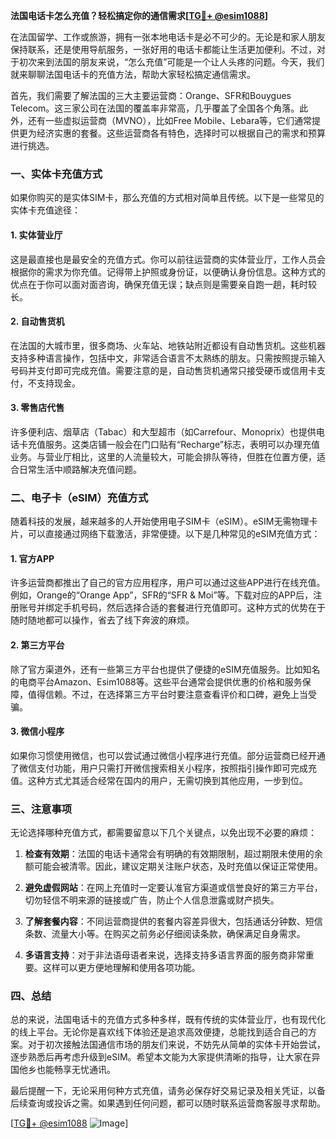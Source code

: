 **法国电话卡怎么充值？轻松搞定你的通信需求[[TG💪+ @esim1088](https://t.me/s/esim1088)]**

在法国留学、工作或旅游，拥有一张本地电话卡是必不可少的。无论是和家人朋友保持联系，还是使用导航服务，一张好用的电话卡都能让生活更加便利。不过，对于初次来到法国的朋友来说，“怎么充值”可能是一个让人头疼的问题。今天，我们就来聊聊法国电话卡的充值方法，帮助大家轻松搞定通信需求。

首先，我们需要了解法国的三大主要运营商：Orange、SFR和Bouygues Telecom。这三家公司在法国的覆盖率非常高，几乎覆盖了全国各个角落。此外，还有一些虚拟运营商（MVNO），比如Free Mobile、Lebara等，它们通常提供更为经济实惠的套餐。这些运营商各有特色，选择时可以根据自己的需求和预算进行挑选。

### **一、实体卡充值方式**

如果你购买的是实体SIM卡，那么充值的方式相对简单且传统。以下是一些常见的实体卡充值途径：

#### **1. 实体营业厅**
这是最直接也是最安全的充值方式。你可以前往运营商的实体营业厅，工作人员会根据你的需求为你充值。记得带上护照或身份证，以便确认身份信息。这种方式的优点在于你可以面对面咨询，确保充值无误；缺点则是需要亲自跑一趟，耗时较长。

#### **2. 自动售货机**
在法国的大城市里，很多商场、火车站、地铁站附近都设有自动售货机。这些机器支持多种语言操作，包括中文，非常适合语言不太熟练的朋友。只需按照提示输入号码并支付即可完成充值。需要注意的是，自动售货机通常只接受硬币或信用卡支付，不支持现金。

#### **3. 零售店代售**
许多便利店、烟草店（Tabac）和大型超市（如Carrefour、Monoprix）也提供电话卡充值服务。这类店铺一般会在门口贴有“Recharge”标志，表明可以办理充值业务。与营业厅相比，这里的人流量较大，可能会排队等待，但胜在位置方便，适合日常生活中顺路解决充值问题。

### **二、电子卡（eSIM）充值方式**

随着科技的发展，越来越多的人开始使用电子SIM卡（eSIM）。eSIM无需物理卡片，可以直接通过网络下载激活，非常便捷。以下是几种常见的eSIM充值方式：

#### **1. 官方APP**
许多运营商都推出了自己的官方应用程序，用户可以通过这些APP进行在线充值。例如，Orange的“Orange App”，SFR的“SFR & Moi”等。下载对应的APP后，注册账号并绑定手机号码，然后选择合适的套餐进行充值即可。这种方式的优势在于随时随地都可以操作，省去了线下奔波的麻烦。

#### **2. 第三方平台**
除了官方渠道外，还有一些第三方平台也提供了便捷的eSIM充值服务。比如知名的电商平台Amazon、Esim1088等。这些平台通常会提供优惠的价格和服务保障，值得信赖。不过，在选择第三方平台时要注意查看评价和口碑，避免上当受骗。

#### **3. 微信小程序**
如果你习惯使用微信，也可以尝试通过微信小程序进行充值。部分运营商已经开通了微信支付功能，用户只需打开微信搜索相关小程序，按照指引操作即可完成充值。这种方式尤其适合经常在国内的用户，无需切换到其他应用，一步到位。

### **三、注意事项**

无论选择哪种充值方式，都需要留意以下几个关键点，以免出现不必要的麻烦：

1. **检查有效期**：法国的电话卡通常会有明确的有效期限制，超过期限未使用的余额可能会被清零。因此，建议定期关注账户状态，及时充值以保证正常使用。
   
2. **避免虚假网站**：在网上充值时一定要认准官方渠道或信誉良好的第三方平台，切勿轻信不明来源的链接或广告，防止个人信息泄露或财产损失。

3. **了解套餐内容**：不同运营商提供的套餐内容差异很大，包括通话分钟数、短信条数、流量大小等。在购买之前务必仔细阅读条款，确保满足自身需求。

4. **多语言支持**：对于非法语母语者来说，选择支持多语言界面的服务商非常重要。这样可以更方便地理解和使用各项功能。

### **四、总结**

总的来说，法国电话卡的充值方式多种多样，既有传统的实体营业厅，也有现代化的线上平台。无论你是喜欢线下体验还是追求高效便捷，总能找到适合自己的方案。对于初次接触法国通信市场的朋友们来说，不妨先从简单的实体卡开始尝试，逐步熟悉后再考虑升级到eSIM。希望本文能为大家提供清晰的指导，让大家在异国他乡也能畅享无忧通讯。

最后提醒一下，无论采用何种方式充值，请务必保存好交易记录及相关凭证，以备后续查询或投诉之需。如果遇到任何问题，都可以随时联系运营商客服寻求帮助。

[[TG💪+ @esim1088](https://t.me/s/esim1088) ![Image](https://i.postimg.cc/4NQfJmqS/Snipaste-2025-05-13-00-14-12.png)]